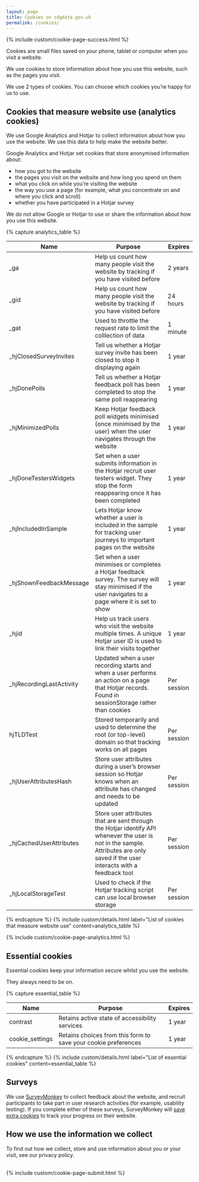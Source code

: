 ```yaml
---
layout: page
title: Cookies on sdgdata.gov.uk
permalink: /cookies/
---
```

{% include custom/cookie-page-success.html %}

Cookies are small files saved on your phone, tablet or computer when you visit a website.

We use cookies to store information about how you use this website, such as the pages you visit.

We use 2 types of cookies. You can choose which cookies you’re happy for us to use.

## Cookies that measure website use (analytics cookies)

We use Google Analytics and Hotjar to collect information about how you use the website. We use this data to help make the website better.

Google Analytics and Hotjar set cookies that store anonymised information about:

* how you got to the website
* the pages you visit on the website and how long you spend on them
* what you click on while you’re visiting the website
* the way you use a page (for example, what you concentrate on and where you click and scroll)
* whether you have participated in a Hotjar survey

We do not allow Google or Hotjar to use or share the information about how you use this website.

{% capture analytics_table %}
<table class="table">
  <colgroup>
    <col class="twenty" />
    <col class="fourtyfive" />
    <col class="ten" />
  </colgroup>
  <thead>
    <tr>
      <th>Name</th>
      <th>Purpose</th>
      <th>Expires</th>
    </tr>
  </thead>
  <tbody>
    <tr>
      <td>_ga</td>
      <td>Help us count how many people visit the website by tracking if you have visited before</td>
      <td>2 years</td>
    </tr>
    <tr>
      <td>_gid</td>
      <td>Help us count how many people visit the website by tracking if you have visited before</td>
      <td>24 hours</td>
    </tr>
    <tr>
      <td>_gat</td>
      <td>Used to throttle the request rate to limit the colllection of data</td>
      <td>1 minute</td>
    </tr>
    <tr>
      <td>_hjClosedSurveyInvites</td>
      <td>Tell us whether a Hotjar survey invite has been closed to stop it displaying again</td>
      <td>1 year</td>
    </tr>
    <tr>
      <td>_hjDonePolls</td>
      <td>Tell us whether a Hotjar feedback poll has been completed to stop the same poll reappearing</td>
      <td>1 year</td>
    </tr>
    <tr>
      <td>_hjMinimizedPolls</td>
      <td>Keep Hotjar feedback poll widgets minimised (once minimised by the user) when the user navigates through the website</td>
      <td>1 year</td>
    </tr>
    <tr>
      <td>_hjDoneTestersWidgets</td>
      <td>Set when a user submits information in the Hotjar recruit user testers widget. They stop the form reappearing once it has been completed</td>
      <td>1 year</td>
    </tr>
    <tr>
      <td>_hjIncludedInSample</td>
      <td>Lets Hotjar know whether a user is included in the sample for tracking user journeys to important pages on the website</td>
      <td>1 year</td>
    </tr>
    <tr>
      <td>_hjShownFeedbackMessage</td>
      <td>Set when a user minimises or completes a Hotjar feedback survey. The survey will stay minimised if the user navigates to a page where it is set to show</td>
      <td>1 year</td>
    </tr>
    <tr>
      <td>_hjid</td>
      <td>Help us track users who visit the website multiple times. A unique Hotjar user ID is used to link their visits together</td>
      <td>1 year</td>
    </tr>
    <tr>
      <td>_hjRecordingLastActivity</td>
      <td>Updated when a user recording starts and when a user performs an action on a page that Hotjar records. Found in sessionStorage rather than cookies</td>
      <td>Per session</td>
    </tr>
    <tr>
      <td>hjTLDTest</td>
      <td>Stored temporarily and used to determine the root (or top-level) domain so that tracking works on all pages</td>
      <td>Per session</td>
    </tr>
    <tr>
      <td>_hjUserAttributesHash</td>
      <td>Store user attributes during a user’s browser session so Hotjar knows when an attribute has changed and needs to be updated</td>
      <td>Per session</td>
    </tr>
    <tr>
      <td>_hjCachedUserAttributes</td>
      <td>Store user attributes that are sent through the Hotjar identify API whenever the user is not in the sample. Attributes are only saved if the user interacts with a feedback tool</td>
      <td>Per session</td>
    </tr>
    <tr>
      <td>_hjLocalStorageTest</td>
      <td>Used to check if the Hotjar tracking script can use local browser storage</td>
      <td>Per session</td>
    </tr>
  </tbody>
</table>
{% endcapture %}
{% include custom/details.html label="List of cookies that measure website use" content=analytics_table %}

{% include custom/cookie-page-analytics.html %}

## Essential cookies

Essential cookies keep your information secure whilst you use the website.

They always need to be on.

{% capture essential_table %}
<table class="table">
  <colgroup>
    <col class="twenty" />
    <col class="fourtyfive" />
    <col class="ten" />
  </colgroup>
  <thead>
    <tr>
      <th>Name</th>
      <th>Purpose</th>
      <th>Expires</th>
    </tr>
  </thead>
  <tbody>
    <tr>
      <td>contrast</td>
      <td>Retains active state of accessibility services</td>
      <td>1 year</td>
    </tr>
    <tr>
      <td>cookie_settings</td>
      <td>Retains choices from this form to save your cookie preferences</td>
      <td>1 year</td>
    </tr>
  </tbody>
</table>
{% endcapture %}
{% include custom/details.html label="List of essential cookies" content=essential_table %}

## Surveys

We use [SurveyMonkey](https://www.surveymonkey.co.uk/) to collect feedback about the website, and recruit participants to take part in user research activities (for example, usability testing). If you complete either of these surveys, SurveyMonkey will [save extra cookies](https://www.surveymonkey.co.uk/mp/legal/cookies/) to track your progress on their website.

## How we use the information we collect

To find out how we collect, store and use information about you or your visit, see our privacy policy.

<br>{% include custom/cookie-page-submit.html %}
